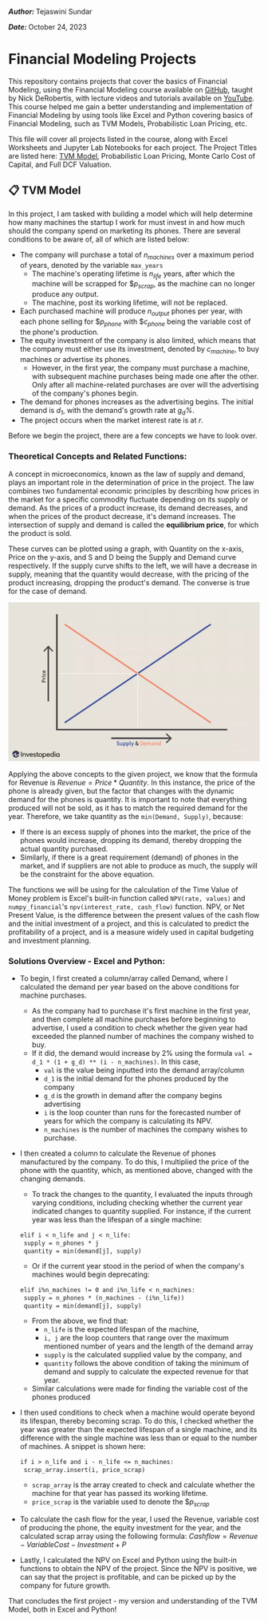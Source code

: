 <b><i>Author: </i></b>Tejaswini Sundar

<b><i>Date: </i></b>October 24, 2023

# Financial Modeling Projects
This repository contains projects that cover the basics of Financial Modeling, using the Financial Modeling course available on [GitHub](https://nickderobertis.github.io/fin-model-course/), taught by Nick DeRobertis, with lecture videos and tutorials available on [YouTube](https://www.youtube.com/playlist?list=PLACKX9tziAQJSk4YSGN0N2II985HTIuHD). This course helped me gain a better understanding and implementation of Financial Modeling by using tools like Excel and Python covering basics of Financial Modeling, such as TVM Models, Probabilistic Loan Pricing, etc.

This file will cover all projects listed in the course, along with Excel Worksheets and Jupyter Lab Notebooks for each project. The Project Titles are listed here: [TVM Model](#-tvm-model), Probabilistic Loan Pricing, Monte Carlo Cost of Capital, and Full DCF Valuation. 

## 📋 TVM Model
In this project, I am tasked with building a model which will help determine how many machines the startup I work for must invest in and how much should the company spend on marketing its phones. There are several conditions to be aware of, all of which are listed below:
* The company will purchase a total of <i>n<sub>machines</sub></i> over a maximum period of years, denoted by the variable ```max_years```
  * The machine's operating lifetime is <i>n<sub>life</sub></i> years, after which the machine will be scrapped for $<i>p<sub>scrap</sub></i>, as the machine can no longer produce any output.
  * The machine, post its working lifetime, will not be replaced.
* Each purchased machine will produce <i>n<sub>output</sub></i> phones per year, with each phone selling for $<i>p<sub>phone</sub></i> with $<i>c<sub>phone</sub></i> being the variable cost of the phone's production.
* The equity investment of the company is also limited, which means that the company must either use its investment, denoted by <i>c<sub>machine</sub></i>, to buy machines or advertise its phones.
  * However, in the first year, the company must purchase a machine, with subsequent machine purchases being made one after the other. Only after all machine-related purchases are over will the advertising of the company's phones begin.
* The demand for phones increases as the advertising begins. The initial demand is <i>d<sub>1</sub></i>, with the demand's growth rate at <i>g<sub>d</sub>%</i>.
* The project occurs when the market interest rate is at <i>r</i>.

Before we begin the project, there are a few concepts we have to look over.

### Theoretical Concepts and Related Functions:
A concept in microeconomics, known as the law of supply and demand, plays an important role in the determination of price in the project. The law combines two fundamental economic principles by describing how prices in the market for a specific commodity fluctuate depending on its supply or demand. As the prices of a product increase, its demand decreases, and when the prices of the product decrease, it's demand increases. The intersection of supply and demand is called the **equilibrium price**, for which the product is sold. 

These curves can be plotted using a graph, with Quantity on the x-axis, Price on the y-axis, and S and D being the Supply and Demand curve respectively. If the supply curve shifts to the left, we will have a decrease in supply, meaning that the quantity would decrease, with the pricing of the product increasing, dropping the product's demand. The converse is true for the case of demand.

![Screenshot of the supply and demand curve](/Project-1-TVM-Model/Images/Supply_and_Demand_Curve_with_Equilibrium.webp?raw=true "Supply and Demand Graph")

Applying the above concepts to the given project, we know that the formula for Revenue is $`Revenue = Price * Quantity`$. In this instance, the price of the phone is already given, but the factor that changes with the dynamic demand for the phones is quantity. It is important to note that everything produced will not be sold, as it has to match the required demand for the year. Therefore, we take quantity as the ```min(Demand, Supply)```, because:
* If there is an excess supply of phones into the market, the price of the phones would increase, dropping its demand, thereby dropping the actual quantity purchased.
* Similarly, if there is a great requirement (demand) of phones in the market, and if suppliers are not able to produce as much, the supply will be the constraint for the above equation.

The functions we will be using for the calculation of the Time Value of Money problem is Excel's built-in function called ```NPV(rate, values)``` and ```numpy_financial```'s ```npv(interest_rate, cash_flow)``` function. NPV, or Net Present Value, is the difference between the present values of the cash flow and the initial investment of a project, and this is calculated to predict the profitability of a project, and is a measure widely used in capital budgeting and investment planning.

### Solutions Overview - Excel and Python:
* To begin, I first created a column/array called Demand, where I calculated the demand per year based on the above conditions for machine purchases.
  * As the company had to purchase it's first machine in the first year, and then complete all machine purchases before beginning to advertise, I used a condition to check whether the given year had exceeded the planned number of machines the company wished to buy.
  * If it did, the demand would increase by 2% using the formula ```val = d_1 * (1 + g_d) ** (i - n_machines)```. In this case,
    * ```val``` is the value being inputted into the demand array/column
    * ```d_1``` is the initial demand for the phones produced by the company
    * ```g_d``` is the growth in demand after the company begins advertising
    * ```i``` is the loop counter than runs for the forecasted number of years for which the company is calculating its NPV.
    * ```n_machines``` is the number of machines the company wishes to purchase.
* I then created a column to calculate the Revenue of phones manufactured by the company. To do this, I multiplied the price of the phone with the quantity, which, as mentioned above, changed with the changing demands.
  * To track the changes to the quantity, I evaluated the inputs through varying conditions, including checking whether the current year indicated changes to quantity supplied. For instance, if the current year was less than the lifespan of a single machine:
   
   ```
   elif i < n_life and j < n_life:
    supply = n_phones * j
    quantity = min(demand[j], supply)
   ```
  
  * Or if the current year stood in the period of when the company's machines would begin deprecating:
   
   ```
   elif i%n_machines != 0 and i%n_life < n_machines:
    supply = n_phones * (n_machines - (i%n_life))
    quantity = min(demand[j], supply)
   ```
  * From the above, we find that:
    * ```n_life``` is the expected lifespan of the machine,
    * ```i, j``` are the loop counters that range over the maximum mentioned number of years and the length of the demand array
    * ```supply``` is the calculated supplied value by the company, and
    * ```quantity``` follows the above condition of taking the minimum of demand and supply to calculate the expected revenue for that year.
  * Similar calculations were made for finding the variable cost of the phones produced
* I then used conditions to check when a machine would operate beyond its lifespan, thereby becoming scrap. To do this, I checked whether the year was greater than the expected lifespan of a single machine, and its difference with the single machine was less than or equal to the number of machines. A snippet is shown here:
  ```
  if i > n_life and i - n_life <= n_machines:
   scrap_array.insert(i, price_scrap)
  ```
  * ```scrap_array``` is the array created to check and calculate whether the machine for that year has passed its working lifetime.
  * ```price_scrap``` is the variable used to denote the $<i>p<sub>scrap</sub></i>
* To calculate the cash flow for the year, I used the Revenue, variable cost of producing the phone, the equity investment for the year, and the calculated scrap array using the following formula:
  $`Cash flow = Revenue - Variable Cost - Investment + P`$
* Lastly, I calculated the NPV on Excel and Python using the built-in functions to obtain the NPV of the project. Since the NPV is positive, we can say that the project is profitable, and can be picked up by the company for future growth.

That concludes the first project - my version and understanding of the TVM Model, both in Excel and Python!
